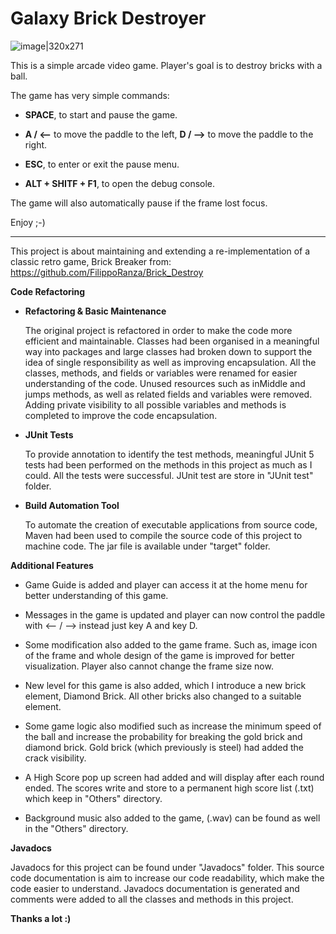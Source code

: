 # Galaxy Brick Destroyer

![image|320x271](https://github.com/justin-sem/Galaxy-Brick-Destroyer/assets/93218385/2bfaa2a6-660d-494c-ad49-bd66e60f368f )



This is a simple arcade video game.
Player's goal is to destroy bricks with a ball.

The game has very simple commands:

- **SPACE**, to start and pause the game.

- **A / <--** to move the paddle to the left,
 **D / -->** to move the paddle to the right.

- **ESC**, to enter or exit the pause menu.

- **ALT + SHITF + F1**, to open the debug console.

The game will also automatically pause if the frame lost focus.

Enjoy ;-)

****************************************************************
This project is about maintaining and extending a re-implementation of a classic 
retro game, Brick Breaker from: https://github.com/FilippoRanza/Brick_Destroy

**Code Refactoring** 
- **Refactoring & Basic Maintenance**

  The original project is refactored in order to make the code more 
  efficient and maintainable. Classes had been organised in a meaningful 
  way into packages and large classes had broken down to support the idea
  of single responsibility as well as improving encapsulation. All the 
  classes, methods, and fields or variables were renamed for easier understanding
  of the code. Unused resources such as inMiddle and jumps methods, as well as 
  related fields and variables were removed. Adding private visibility to all possible 
  variables and methods is completed to improve the code encapsulation.

- **JUnit Tests**

  To provide annotation to identify the test methods, meaningful JUnit 5 tests had been 
  performed on the methods in this project as much as I could. All the tests were successful.
  JUnit test are store in "JUnit test" folder.


- **Build Automation Tool**

  To automate the creation of executable applications from source code, Maven had been used
  to compile the source code of this project to machine code. The jar file is available under
  "target" folder.





**Additional Features**

  - Game Guide is added and player can access it at the home menu for better understanding of 
  this game.


  - Messages in the game is updated and player can now control the paddle with <-- / --> instead
  just key A and key D.


  - Some modification also added to the game frame. Such as, image icon of the frame and whole design
  of the game is improved for better visualization. Player also cannot change the frame size now.


  - New level for this game is also added, which I introduce a new brick element, Diamond Brick. All other
  bricks also changed to a suitable element.


  - Some game logic also modified such as increase the minimum speed of the ball and increase the probability
  for breaking the gold brick and diamond brick. Gold brick (which previously is steel) had added the crack 
  visibility.


  - A High Score pop up screen had added and will display after each round ended. The scores write and store 
  to a permanent high score list (.txt) which keep in "Others" directory.


  - Background music also added to the game, (.wav) can be found as well in the "Others" directory.


**Javadocs**

  Javadocs for this project can be found under "Javadocs" folder. This source code documentation is aim 
  to increase our code readability, which make the code easier to understand. Javadocs documentation is 
  generated and comments were added to all the classes and methods in this project.

**Thanks a lot :)**
  

                                                        

